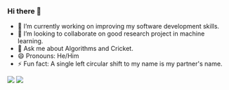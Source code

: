 ### Hi there 👋

- 🔭 I’m currently working on improving my software development skills. 
- 👯 I’m looking to collaborate on good research project in machine learning. 
- 💬 Ask me about Algorithms and Cricket.
- 😄 Pronouns: He/Him
- ⚡ Fun fact: A single left circular shift to my name is my partner's name.

<a href="https://www.linkedin.com/in/adish29/"><img src="https://img.shields.io/badge/-LinkedIn-0077B5?style=flat&logo=Linkedin&logoColor=white"/></a>
<a href="https://www.hackerrank.com/adish29"><img src="https://img.shields.io/badge/-HackerRank-00b53e?style=flat&logo=HackerRank&logoColor=black"/></a>

